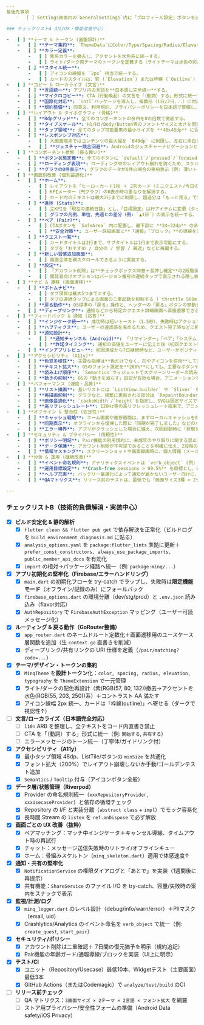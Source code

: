 ```yaml
---
最優先事項
　　-   [ ] Settings画面内の`GeneralSettings`内に「プロフィール設定」ボタンを追加し、指定のHTMLデザイン (`C:\Users\新井徹平\OneDrive\ドキュメント\minq\desin\セッティング画面内にあるプロフィール設定画面.html`) を基にFlutterで遷移先画面を実装する。

### チェックリストA（UI/UX・機能改善中心）

-   [ ] **テーマ & トークン (基盤設計)**
    -   [ ] **テーマ集約**: `ThemeData`にColor/Typo/Spacing/Radius/Elevationを集約する。
    -   [ ] **カラー定義**:
        -   [ ] 紫系カラーを撤去し、アクセントを水色系に統一する。
        -   [ ] ライト/ダーク両テーマのトークンを定義する（ライトテーマは水色の彩度を+10〜15%向上させる）。
    -   [ ] **スタイル統一**:
        -   [ ] アイコンの線幅を `2px` 相当で統一する。
        -   [ ] カードのスタイルは、影 (`Elevation`) または枠線 (`Outline`) のどちらか一方に統一する（ダークテーマでは枠線を推奨）。
-   [ ] **コピー & ローカライズ (文言)**
    -   [ ] **言語統一**: アプリ内の言語を**日本語に完全統一**する。
    -   [ ] **マイクロコピー**: CTA（行動喚起）の文言を「（動詞）する」形式に統一する。
    -   [ ] **国際化対応**: `intl`パッケージを導入し、複数形（1日/2日...）に対応 (`plural`/`select`)。
    -   [ ] **規約整備**: 同意文、利用規約、プライバシーポリシーを日本語で整備し、リンク色のコントラストを確保する (WCAG AA基準)。
-   [ ] **レイアウト & タイポグラフィ (骨格)**
    -   [ ] **8dpグリッド**: 全てのコンポーネントの余白を8の倍数で徹底する。
    -   [ ] **タイプスケール**: H1/H3/Body/Button等のフォントサイズと太さを固定する。
    -   [ ] **タップ領域**: 全てのタップ可能要素の最小サイズを **48x48dp** に保証する（必要ならヒットボックスを拡張）。
    -   [ ] **レスポンシブ対応**:
        -   [ ] 大画面端末ではコンテンツの最大幅を `640dp` に制限し、左右に余白を設ける。
        -   [ ] **ジェスチャー競合回避**: Androidのジェスチャーナビゲーションと競合しないよう、画面下端に常時 **24–32dp** の安全な余白（セーフエリア）を確保する。
-   [ ] **コンポーネント状態 (振る舞い)**
    -   [ ] **ボタン状態定義**: 全てのボタンに `default`/`pressed`/`focused`/`disabled`/`loading` の5状態を定義する（`pressed`時は背景を10〜15%暗くするなど）。
    -   [ ] **ローディング表現**: ローディング中のレイアウト崩れを防ぐため、スケルトン表示を基本とし、ボタン内ではスピナーを使用する。
    -   [ ] **グラフの0件表示**: グラフのデータが0件の場合の専用表示（例: 薄いトラック表示＋「データがありません」＋行動喚起ボタン）を用意する。
-   [ ] **画面別改善 (個別最適化)**
    -   [ ] **ホーム**:
        -   [ ] レイアウトを「ヒーローカード1枚 ＋ 2列カード（ミニクエスト/今日の進捗）」に再構成する。
        -   [ ] KPIメーター（円グラフ）の0表示時の重なりを解消する。
        -   [ ] カード内のテキストは最大2行までに制限し、超過分は「もっと見る」で対応する。
    -   [ ] **進捗 (Stats)**:
        -   [ ] 主KPIを「現在の連続日数」とし、「目標設定」は行アイテムに変更（タップでボトムシート編集）。
        -   [ ] グラフの凡例、単位、先週との差分（例: `▲1日`）の表示を統一する。
    -   [ ] **ペア (Pair)**:
        -   [ ] CTAボタンを `SafeArea` 内に配置し、最下部に **24–32dp** の余白を確保する。
        -   [ ] **安全対策**: ユーザー詳細画面に**「通報」「ブロック」**の導線を常設する。
    -   [ ] **クエスト一覧**:
        -   [ ] カードタイトルは2行まで、サブタイトルは1行まで表示可能にする。
        -   [ ] タブを「おすすめ / 自分の / 学習 / 最近」などに再編する。
    -   [ ] **新しい習慣追加画面**:
        -   [ ] 画面全体を横スクロールできるように実装する。
    -   [ ] **設定**:
        -   [ ] 「アカウント削除」は**チェックボックス同意＋長押し確定**の2段階操作にする。
        -   [ ] 開発者向けオプションはバージョン番号の連続タップで表示される隠し機能にする。
-   [ ] **ナビ & 遷移 (画面遷移)**
    -   [ ] **ボトムナビ**:
        -   [ ] タブ項目は最大5つまでとする。
        -   [ ] タブの連続タップによる画面の二重起動を抑制する (`throttle 500ms`)。
    -   [ ] **戻る動作**: OS標準の「戻る」操作と、ヘッダーの「戻る」ボタンの挙動を常に一致させる。
    -   [ ] **ディープリンク**: 通知などから特定のクエスト詳細画面へ直接遷移できるよう、`app://quest/{id}` のようなスキーマを実装する。
-   [ ] **フィードバック & 通知 (応答)**
    -   [ ] **インジケータ統一**: 成功時は短いトースト（1.5秒）、失敗時はアクション付きスナックバー（3秒）でフィードバックする。
    -   [ ] **ハプティクス**: ユーザーの達成感を高めるため、クエスト完了時などに軽い振動 `lightImpact()` を実行する。
    -   [ ] **通知設計**:
        -   [ ] **通知チャンネル (Android)**: 「リマインダー」「ペア」「システム」でチャンネルを分割し、ユーザーが個別設定できるようにする。
        -   [ ] **許諾タイミング**: 通知の価値をユーザーに伝えた後（初回クエスト完了後など）に、許諾ダイアログを提示する。
    -   [ ] **インアプリレビュー**: 初回達成から7日継続時など、ユーザーがポジティブな体験をした直後に限定してレビューを依頼する。
-   [ ] **アクセシビリティ (A11y)**
    -   [ ] **色覚多様性**: 主要な指標は**色だけでなく、形やアイコンを併用**して誰でも判別できるようにする。
    -   [ ] **テキスト拡大**: OSのフォント設定を**200%**にしても、主要なボタンやナビゲーションの表示が崩れないことを確認する。
    -   [ ] **読み上げ順序**: `Semantics`ウィジェットでスクリーンリーダーの読み上げ順を最適化する。
    -   [ ] **動きの抑制**: OSの「動きを減らす」設定が有効な場合、アニメーションをシンプルなフェードに限定する。
-   [ ] **パフォーマンス (速度・品質)**
    -   [ ] **リスト描画**: 長いリストには `ListView.builder` や `Sliver` を使用し、パフォーマンスを最適化する。
    -   [ ] **再描画抑制**: グラフなど、頻繁に更新される部分は `RepaintBoundary` で囲み、不要な再描画を防ぐ。
    -   [ ] **画像最適化**: `cacheWidth`/`height`を指定し、SVGは固定サイズで描画することで、画像のぼやけやガタつきを防ぐ。
    -   [ ] **高リフレッシュレート**: 120Hz等の高リフレッシュレート端末で、アニメーションやスクロールにちらつきがないか実機で確認する。
-   [ ] **オフライン & 整合性 (安定性)**
    -   [ ] **キャッシュ戦略**: ホーム画面や進捗画面は、まずローカルキャッシュを即時描画し、その後バックグラウンドで最新データを取得する。
    -   [ ] **同期表示**: オフラインから復帰した際に「同期が完了しました」などのバナーを表示し、ユーザーに安心感を与える。
    -   [ ] **エラー境界**: アプリがクラッシュした場合に備え、次回起動時に「状態を復元しますか？」と尋ねる専用のエラー画面を用意する。
-   [ ] **セキュリティ & プライバシー (信頼性)**
    -   [ ] **ポリシー明記**: Pair機能の利用規約に、未成年のやり取りに関する禁止事項などを明記する。
    -   [ ] **データ保護**: アカウント削除が不可逆であることを明確に伝え、2段階の確認を徹底する。
    -   [ ] **情報マスキング**: スクリーンショットや画面録画時に、個人情報（メールアドレス等）が映り込まないようマスキングする方針を定める。
-   [ ] **分析 & 運用 (継続改善)**
    -   [ ] **イベント命名規則**: アナリティクスイベントは `verb_object` (例: `create_quest`) の形式で統一する。
    -   [ ] **運用目標設定**: **Crash-free sessions > 99.5%** を目標とし、週次でモニタリングする。
    -   [ ] **ヘルプ充実**: バッテリー最適化によって通知が届かないユーザー向けに、OSの設定変更手順を案内するページを用意する。
    -   [ ] **QAマトリクス**: リリース前のテストは、最低でも「画面サイズ3種 × 2テーマ × 2言語 × フォント拡大」の組み合わせで実施する。

---
```


### チェックリストB（技術的負債解消・実装中心）

-   [x] **ビルド安定化 & 静的解析**
    -   [x] `flutter clean && flutter pub get` で依存解決を正常化（ビルドログを `build_environment_diagnosis.md` に貼る）
    -   [x] `analysis_options.yaml` を `package:flutter_lints` 準拠に更新＋`prefer_const_constructors, always_use_package_imports, public_member_api_docs` を有効化
    -   [x] `import` の相対→パッケージ経路へ統一（例: `package:minq/...`）
-   [x] **アプリ初期化の堅牢化（Firebase/エラーハンドリング）**
    -   [x] `main.dart` の初期化フローを try-catch でラップし、失敗時は**限定機能モード**（オフライン/記録のみ）にフォールバック
    -   [x] `firebase_options.dart` の環境分離（dev/stg/prod）と `.env.json` 読み込み（flavor対応）
    -   [x] `AuthRepository` で `FirebaseAuthException` マッピング（ユーザー可読メッセージ化）
-   [x] **ルーティング & 戻る動作（GoRouter整備）**
    -   [x] `app_router.dart` のネームドルート定数化＋画面遷移用のユースケース層関数を追加（生 `context.go` 直書きを削減）
    -   [x] ディープリンク/共有リンクの URI 仕様を定義（`/pair/matching?code=...`）
-   [x] **テーマ/デザイン・トークンの集約**
    -   [x] `MinqTheme` を**設計トークン**化：`color, spacing, radius, elevation, typography` を `ThemeExtension` で一元管理
    -   [x] ライト/ダークの配色再設計（紫(RGB(57, 80, 132))撤去→アクセントを水色(RGB(55, 203, 250))系）＋コントラスト AA 満たす
    -   [x] アイコン線幅 2px 統一、カードは「枠線(outline)」へ寄せる（ダークで視認性↑）
-   [ ] **文言/ローカライズ（日本語完全対応）**
    -   [ ] `l10n` ARB を整理し、全テキストをコード内直書き禁止
    -   [ ] CTA を「（動詞）する」形式に統一（例: `開始する`, `共有する`）
    -   [ ] エラーメッセージのトーン統一（丁寧体/ガイドリンク付）
-   [x] **アクセシビリティ（A11y）**
    -   [x] 最小タップ領域 48dp、ListTile/ボタンの `minSize` を共通化
    -   [x] フォント拡大（200%）でレイアウト崩壊しないか手動/ゴールデンテスト追加
    -   [x] `Semantics` / `Tooltip` 付与（アイコンボタン全般）
-   [x] **データ層/状態管理（Riverpod）**
    -   [x] Provider の命名規則統一（`xxxRepositoryProvider`, `xxxUsecaseProvider`）と依存の循環チェック
    -   [x] Repository の I/F と実装分離（`abstract class` + `impl`）でモック容易化
    -   [x] 長時間 Stream の `listen` を `ref.onDispose` で必ず解放
-   [x] **画面ごとの UX 改善（抜粋）**
    -   [x] ペアマッチング：マッチ中インジケータ＋キャンセル導線、タイムアウト時の再試行
    -   [x] チャット：メッセージ送信失敗時のリトライ/オフラインキュー
    -   [x] ホーム：骨組みスケルトン（`minq_skeleton.dart`）適用で体感速度↑
-   [x] **通知・共有の堅牢化**
    -   [x] `NotificationService` の権限ダイアログと「あとで」を実装（1週間後に再提示）
    -   [x] 共有機能：`ShareService` のファイル I/O を try-catch、容量/失敗時の案内をスナックで表示
-   [x] **監視/計測/ログ**
    -   [x] `minq_logger.dart` のレベル設計（debug/info/warn/error）＋PIIマスク（email, uid）
    -   [x] Crashlytics/Analytics のイベント命名を `verb_object` で統一（例: `create_quest`, `start_pair`）
-   [x] **セキュリティ/ポリシー**
    -   [x] アカウント削除は二重確認＋ 7日間の復元猶予を明示（規約追記）
    -   [x] Pair機能の年齢ガード/通報導線/ブロックを実装（UI上に明示）
-   [x] **テスト/CI**
    -   [x] ユニット（Repository/Usecase）最低10本、Widgetテスト（主要画面）最低3本
    -   [x] GitHub Actions（またはCodemagic）で `analyze/test/build` のCI
-   [ ] **リリース前チェック**
    -   [ ] QA マトリクス：`3画面サイズ × 2テーマ × 2言語 × フォント拡大` を網羅
    -   [ ] ストア用プライバシー/安全性フォームの準備（Android Data safety/iOS Privacy）